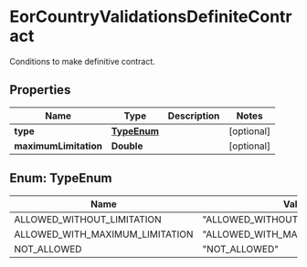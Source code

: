 

# EorCountryValidationsDefiniteContract

Conditions to make definitive contract.

## Properties

| Name | Type | Description | Notes |
|------------ | ------------- | ------------- | -------------|
|**type** | [**TypeEnum**](#TypeEnum) |  |  [optional] |
|**maximumLimitation** | **Double** |  |  [optional] |



## Enum: TypeEnum

| Name | Value |
|---- | -----|
| ALLOWED_WITHOUT_LIMITATION | &quot;ALLOWED_WITHOUT_LIMITATION&quot; |
| ALLOWED_WITH_MAXIMUM_LIMITATION | &quot;ALLOWED_WITH_MAXIMUM_LIMITATION&quot; |
| NOT_ALLOWED | &quot;NOT_ALLOWED&quot; |



